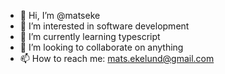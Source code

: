 - 👋 Hi, I’m @matseke
- 👀 I’m interested in software development
- 🌱 I’m currently learning typescript
- 💞️ I’m looking to collaborate on anything
- 📫 How to reach me: mats.ekelund@gmail.com

<!---
matseke/matseke is a ✨ special ✨ repository because its `README.md` (this file) appears on your GitHub profile.
You can click the Preview link to take a look at your changes.
--->
